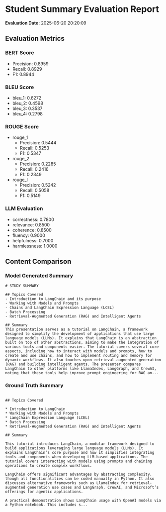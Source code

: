 # Student Summary Evaluation Report
**Evaluation Date:** 2025-06-20 20:20:09

## Evaluation Metrics
### BERT Score
- Precision: 0.8959
- Recall: 0.8929
- F1: 0.8944

### BLEU Score
- bleu_1: 0.6272
- bleu_2: 0.4598
- bleu_3: 0.3537
- bleu_4: 0.2798

### ROUGE Score
- rouge_1
  - Precision: 0.5444
  - Recall: 0.5253
  - F1: 0.5347
- rouge_2
  - Precision: 0.2285
  - Recall: 0.2416
  - F1: 0.2349
- rouge_l
  - Precision: 0.5242
  - Recall: 0.5058
  - F1: 0.5149

### LLM Evaluation
- correctness: 0.7800
- relevance: 0.8500
- coherence: 0.8500
- fluency: 0.9000
- helpfulness: 0.7000
- harmlessness: 1.0000

## Content Comparison

### Model Generated Summary
```
# STUDY SUMMARY

## Topics Covered
- Introduction to LangChain and its purpose
- Working with Models and Prompts
- Chains and LangChain Expression Language (LCEL)
- Batch Processing
- Retrieval-Augmented Generation (RAG) and Intelligent Agents

## Summary
This presentation serves as a tutorial on LangChain, a framework designed to simplify the development of applications that use large language models (LLMs). It explains that LangChain is an abstraction built on top of other abstractions, aiming to make the integration of various tools and components easier. The tutorial covers several core aspects, including how to interact with models and prompts, how to create and use chains, and how to implement routing and memory for dynamic workflows. It also touches upon retrieval-augmented generation (RAG) and building intelligent agents. The presenter compares LangChain to other platforms like LlamaIndex, LangGraph, and CrewAI, noting that these tools help improve prompt engineering for RAG an...
```

### Ground Truth Summary
```

## Topics Covered

* Introduction to LangChain
* Working with Models and Prompts
* LangChain Expression Language (LCEL)
* Batch Processing
* Retrieval-Augmented Generation (RAG) and Intelligent Agents

## Summary

This tutorial introduces LangChain, a modular framework designed to build applications leveraging large language models (LLMs). It explains LangChain’s core purpose and how it simplifies integrating tools and components when developing LLM-based applications. The tutorial covers interacting with models using prompts and chaining operations to create complex workflows.

LangChain offers significant advantages by abstracting complexity, though all functionalities can be coded manually in Python. It also discusses alternative frameworks such as LlamaIndex for retrieval-augmented generation use cases and LangGraph, CrewAI, and Microsoft’s offerings for agentic applications.

A practical demonstration shows LangChain usage with OpenAI models via a Python notebook. This includes s...
```
